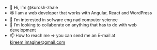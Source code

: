 - 👋 Hi, I’m @kurosh-zhale
- 🕸️ I am a web developer that works with Angular, React and WordPress
- 👀 I’m interested in sofware eng nad computer science  
- 💞️ I’m looking to collaborate on anything that has to do with web development 
- 📫 How to reach me => you can send me an E-mail at kjreem.imagine@gmail.com

<!---
kurosh-zhale/kurosh-zhale is a ✨ special ✨ repository because its `README.md` (this file) appears on your GitHub profile.
You can click the Preview link to take a look at your changes.
--->
